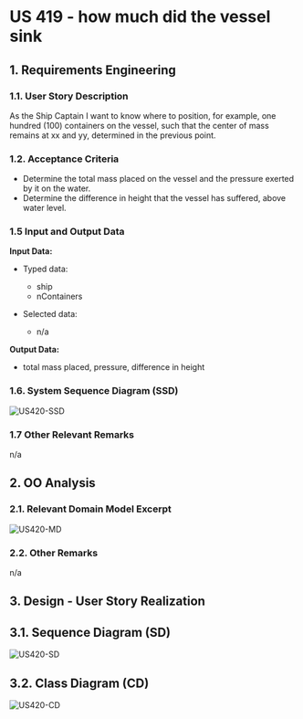 # US 419 -  how much did the vessel sink

## 1. Requirements Engineering

### 1.1. User Story Description

As the Ship Captain I want to know where to position, for example, one hundred
(100) containers on the vessel, such that the center of mass remains at xx and yy,
determined in the previous point.

### 1.2. Acceptance Criteria

* Determine the total mass placed on the vessel and the pressure exerted
  by it on the water. 
* Determine the difference in height that the vessel has suffered, above
  water level.


### 1.5 Input and Output Data

**Input Data:**

* Typed data:
    * ship
    * nContainers

* Selected data:
    * n/a


**Output Data:**

* total mass placed, pressure, difference in height


### 1.6. System Sequence Diagram (SSD)

![US420-SSD](US420_SSD.svg)


### 1.7 Other Relevant Remarks

n/a


## 2. OO Analysis

### 2.1. Relevant Domain Model Excerpt

![US420-MD](US420_DM.svg)

### 2.2. Other Remarks

n/a



## 3. Design - User Story Realization

## 3.1. Sequence Diagram (SD)

![US420-SD](US420_SD.svg)

## 3.2. Class Diagram (CD)

![US420-CD](US420_CD.svg)

